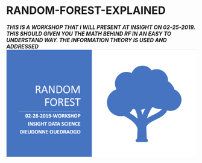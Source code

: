 # RANDOM-FOREST-EXPLAINED
***THIS IS A WORKSHOP THAT I WILL PRESENT AT INSIGHT ON 02-25-2019. 
THIS SHOULD GIVEN YOU THE MATH BEHIND RF IN AN EASY TO UNDERSTAND WAY.
THE INFORMATION THEORY IS USED AND ADDRESSED***
![RANDOM FORESR](pit1.png)


